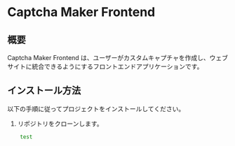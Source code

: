 # Captcha Maker Frontend

## 概要

Captcha Maker Frontend は、ユーザーがカスタムキャプチャを作成し、ウェブサイトに統合できるようにするフロントエンドアプリケーションです。

## インストール方法

以下の手順に従ってプロジェクトをインストールしてください。

1. リポジトリをクローンします。

```bash
	test
```
